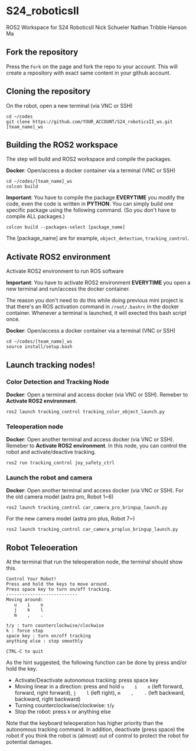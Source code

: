 # S24_roboticsII

ROS2 Workspace for S24 RoboticsII
Nick Schueler
Nathan Tribble
Hanson Ma

## Fork the repository

Press the `Fork` on the page and fork the repo to your account. This will create a repository with exact same content in your github account.

## Cloning the repository

On the robot, open a new terminal (via VNC or SSH)

```
cd ~/codes
git clone https://github.com/YOUR_ACCOUNT/S24_roboticsII_ws.git [team_name]_ws
```

## Building the ROS2 workspace

The step will build and ROS2 workspace and compile the packages.

**Docker**: Open/access a docker container via a terminal (VNC or SSH)

```
cd ~/codes/[team_name]_ws
colcon build
```

**Important**: You have to compile the package **EVERYTIME** you modify the code, even the code is written in **PYTHON**. You can simply build one specific package using the following command. (So you don't have to compile ALL packages.)

```
colcon build --packages-select [package_name]
```

The [package_name] are for example, `object_detection`, `tracking_control`.

## Activate ROS2 environment

Activate ROS2 environment to run ROS software

**Important**: You have to activate ROS2 environment **EVERYTIME** you open a new terminal and run/access the docker container.

The reason you don't need to do this while doing previous mini project is that there's an ROS activation command in `/root/.bashrc` in the docker container. Whenever a terminal is launched, it will exected this bash script once.

**Docker**: Open/access a docker container via a terminal (VNC or SSH)

```
cd ~/codes/[team_name]_ws
source install/setup.bash
```

## Launch tracking nodes!

### Color Detection and Tracking Node

**Docker**: Open a terminal and access docker (via VNC or SSH). Remeber to **Activate ROS2 environment**.

```
ros2 launch tracking_control tracking_color_object_launch.py
```

### Teleoperation node

**Docker**: Open another terminal and access docker (via VNC or SSH). Remeber to **Activate ROS2 environment**. In this node, you can control the robot and activate/deactive tracking.

```
ros2 run tracking_control joy_safety_ctrl
```

### Launch the robot and camera

**Docker**: Open another terminal and access docker (via VNC or SSH).
For the old camera model (astra pro, Robot 1~6)

```
ros2 launch tracking_control car_camera_pro_bringup_launch.py
```

For the new camera model (astra pro plus, Robot 7~)

```
ros2 launch tracking_control car_camera_proplus_bringup_launch.py
```

## Robot Teleoeration

At the terminal that run the teleoperation node, the terminal should show this.

```
Control Your Robot!
Press and hold the keys to move around.
Press space key to turn on/off tracking.
---------------------------
Moving around:
   u    i    o
   j    k    l
   m    ,    .

t/y : turn counterclockwise/clockwise
k : force stop
space key : turn on/off tracking
anything else : stop smoothly

CTRL-C to quit
```

As the hint suggested, the following function can be done by press and/or hold the key.

- Activate/Deactivate autonomous tracking: press space key
- Moving linear in a direction: press and hold `u    i    o` (left forward, forward, right forward), `j    l` (left right), `m    ,    .` (left backward, backward, right backward)
- Turning counterclockwise/clockwise: `t`/`y`
- Stop the robot: press `k` or anything else

Note that the keyboard teleoperation has higher priority than the autonomous tracking command. In addition, deactivate (press space) the robot if you think the robot is (almost) out of control to protect the robot for potential damages.
